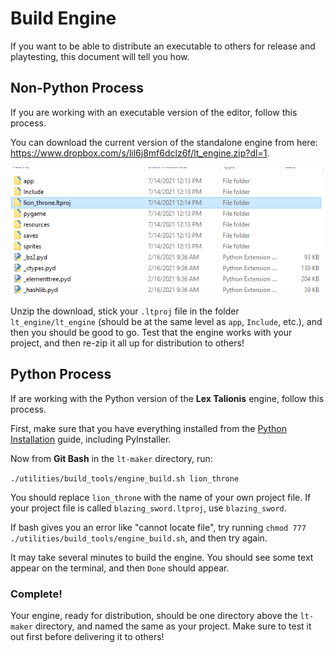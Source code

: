 # Build Engine

If you want to be able to distribute an executable to others for release and playtesting, this document will tell you how.

## Non-Python Process

If you are working with an executable version of the editor, follow this process. 

You can download the current version of the standalone engine from here: https://www.dropbox.com/s/lil6j8mf6dclz6f/lt_engine.zip?dl=1. 

![GenericEngineProject](Images/GenericEngineProject.png)

Unzip the download, stick your `.ltproj` file in the folder `lt_engine/lt_engine` (should be at the same level as `app`, `Include`, etc.), and then you should be good to go. Test that the engine works with your project, and then re-zip it all up for distribution to others!

## Python Process

If are working with the Python version of the **Lex Talionis** engine, follow this process.

First, make sure that you have everything installed from the [Python Installation](Python-Installation) guide, including PyInstaller.

Now from **Git Bash** in the `lt-maker` directory, run:

`./utilities/build_tools/engine_build.sh lion_throne`

You should replace `lion_throne` with the name of your own project file. If your project file is called `blazing_sword.ltproj`, use `blazing_sword`.

If bash gives you an error like "cannot locate file", try running `chmod 777 ./utilities/build_tools/engine_build.sh`, and then try again.

It may take several minutes to build the engine. You should see some text appear on the terminal, and then `Done` should appear.

### Complete!

Your engine, ready for distribution, should be one directory above the `lt-maker` directory, and named the same as your project. Make sure to test it out first before delivering it to others!
